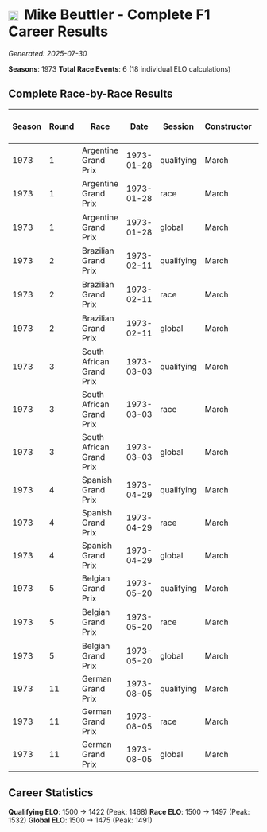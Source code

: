 # <img src="https://upload.wikimedia.org/wikipedia/commons/thumb/8/83/Flag_of_the_United_Kingdom_%283-5%29.svg/512px-Flag_of_the_United_Kingdom_%283-5%29.svg.png?20250726143817" alt="United Kingdom" width="20" height="auto" style="vertical-align: middle; margin-right: 5px;" onerror="this.outerHTML='🇬🇧'; this.style.marginRight='5px';"/> Mike Beuttler - Complete F1 Career Results

*Generated: 2025-07-30*

**Seasons**: 1973
**Total Race Events**: 6 (18 individual ELO calculations)

## Complete Race-by-Race Results

| Season | Round | Race | Date | Session | Constructor | Position | Starting ELO | ELO Change | Final ELO | Teammate | Teammate Position | Teammate Starting ELO | Teammate ELO Change | Teammate Final ELO |
|--------|-------|------|------|---------|-------------|----------|--------------|------------|-----------|----------|-------------------|----------------------|---------------------|-------------------|
| 1973 | 1 | Argentine Grand Prix | 1973-01-28 | qualifying | March | 18 | 1500 | -32 | 1468 | <img src="https://upload.wikimedia.org/wikipedia/commons/c/c3/Flag_of_France.svg" alt="France" width="20" height="auto" style="vertical-align: middle; margin-right: 5px;" onerror="this.outerHTML='🇫🇷'; this.style.marginRight='5px';"/> Jean-Pierre Jarier | 17 | N/A | N/A | N/A |
| 1973 | 1 | Argentine Grand Prix | 1973-01-28 | race | March | DNF | 1500 | N/A | 1500 | <img src="https://upload.wikimedia.org/wikipedia/commons/c/c3/Flag_of_France.svg" alt="France" width="20" height="auto" style="vertical-align: middle; margin-right: 5px;" onerror="this.outerHTML='🇫🇷'; this.style.marginRight='5px';"/> Jean-Pierre Jarier | DNF | N/A | N/A | N/A |
| 1973 | 1 | Argentine Grand Prix | 1973-01-28 | global | March | Q:18/R:DNF | 1500 | -10 | 1490 | <img src="https://upload.wikimedia.org/wikipedia/commons/c/c3/Flag_of_France.svg" alt="France" width="20" height="auto" style="vertical-align: middle; margin-right: 5px;" onerror="this.outerHTML='🇫🇷'; this.style.marginRight='5px';"/> Jean-Pierre Jarier | Q:17/R:DNF | N/A | N/A | N/A |
| 1973 | 2 | Brazilian Grand Prix | 1973-02-11 | qualifying | March | 19 | 1468 | -26 | 1442 | <img src="https://upload.wikimedia.org/wikipedia/commons/c/c3/Flag_of_France.svg" alt="France" width="20" height="auto" style="vertical-align: middle; margin-right: 5px;" onerror="this.outerHTML='🇫🇷'; this.style.marginRight='5px';"/> Jean-Pierre Jarier | 15 | N/A | N/A | N/A |
| 1973 | 2 | Brazilian Grand Prix | 1973-02-11 | race | March | DNF | 1500 | N/A | 1500 | <img src="https://upload.wikimedia.org/wikipedia/commons/c/c3/Flag_of_France.svg" alt="France" width="20" height="auto" style="vertical-align: middle; margin-right: 5px;" onerror="this.outerHTML='🇫🇷'; this.style.marginRight='5px';"/> Jean-Pierre Jarier | DNF | N/A | N/A | N/A |
| 1973 | 2 | Brazilian Grand Prix | 1973-02-11 | global | March | Q:19/R:DNF | 1490 | -8 | 1483 | <img src="https://upload.wikimedia.org/wikipedia/commons/c/c3/Flag_of_France.svg" alt="France" width="20" height="auto" style="vertical-align: middle; margin-right: 5px;" onerror="this.outerHTML='🇫🇷'; this.style.marginRight='5px';"/> Jean-Pierre Jarier | Q:15/R:DNF | N/A | N/A | N/A |
| 1973 | 3 | South African Grand Prix | 1973-03-03 | qualifying | March | 23 | 1442 | -22 | 1420 | <img src="https://upload.wikimedia.org/wikipedia/commons/c/c3/Flag_of_France.svg" alt="France" width="20" height="auto" style="vertical-align: middle; margin-right: 5px;" onerror="this.outerHTML='🇫🇷'; this.style.marginRight='5px';"/> Jean-Pierre Jarier | 18 | N/A | N/A | N/A |
| 1973 | 3 | South African Grand Prix | 1973-03-03 | race | March | DNF | 1500 | N/A | 1500 | <img src="https://upload.wikimedia.org/wikipedia/commons/c/c3/Flag_of_France.svg" alt="France" width="20" height="auto" style="vertical-align: middle; margin-right: 5px;" onerror="this.outerHTML='🇫🇷'; this.style.marginRight='5px';"/> Jean-Pierre Jarier | DNF | N/A | N/A | N/A |
| 1973 | 3 | South African Grand Prix | 1973-03-03 | global | March | Q:23/R:DNF | 1483 | -7 | 1476 | <img src="https://upload.wikimedia.org/wikipedia/commons/c/c3/Flag_of_France.svg" alt="France" width="20" height="auto" style="vertical-align: middle; margin-right: 5px;" onerror="this.outerHTML='🇫🇷'; this.style.marginRight='5px';"/> Jean-Pierre Jarier | Q:18/R:DNF | N/A | N/A | N/A |
| 1973 | 4 | Spanish Grand Prix | 1973-04-29 | qualifying | March | 19 | 1420 | -25 | 1395 | <img src="https://upload.wikimedia.org/wikipedia/commons/c/c3/Flag_of_France.svg" alt="France" width="20" height="auto" style="vertical-align: middle; margin-right: 5px;" onerror="this.outerHTML='🇫🇷'; this.style.marginRight='5px';"/> Henri Pescarolo | 18 | N/A | N/A | N/A |
| 1973 | 4 | Spanish Grand Prix | 1973-04-29 | race | March | 7 | 1500 | +32 | 1532 | <img src="https://upload.wikimedia.org/wikipedia/commons/c/c3/Flag_of_France.svg" alt="France" width="20" height="auto" style="vertical-align: middle; margin-right: 5px;" onerror="this.outerHTML='🇫🇷'; this.style.marginRight='5px';"/> Henri Pescarolo | 8 | N/A | N/A | N/A |
| 1973 | 4 | Spanish Grand Prix | 1973-04-29 | global | March | Q:19/R:7 | 1476 | +15 | 1491 | <img src="https://upload.wikimedia.org/wikipedia/commons/c/c3/Flag_of_France.svg" alt="France" width="20" height="auto" style="vertical-align: middle; margin-right: 5px;" onerror="this.outerHTML='🇫🇷'; this.style.marginRight='5px';"/> Henri Pescarolo | Q:18/R:8 | N/A | N/A | N/A |
| 1973 | 5 | Belgian Grand Prix | 1973-05-20 | qualifying | March | 20 | 1395 | -16 | 1379 | <img src="https://upload.wikimedia.org/wikipedia/commons/c/c3/Flag_of_France.svg" alt="France" width="20" height="auto" style="vertical-align: middle; margin-right: 5px;" onerror="this.outerHTML='🇫🇷'; this.style.marginRight='5px';"/> Jean-Pierre Jarier | 16 | N/A | N/A | N/A |
| 1973 | 5 | Belgian Grand Prix | 1973-05-20 | race | March | DNF | 1532 | N/A | 1532 | <img src="https://upload.wikimedia.org/wikipedia/commons/c/c3/Flag_of_France.svg" alt="France" width="20" height="auto" style="vertical-align: middle; margin-right: 5px;" onerror="this.outerHTML='🇫🇷'; this.style.marginRight='5px';"/> Jean-Pierre Jarier | DNF | N/A | N/A | N/A |
| 1973 | 5 | Belgian Grand Prix | 1973-05-20 | global | March | Q:20/R:DNF | 1491 | -5 | 1486 | <img src="https://upload.wikimedia.org/wikipedia/commons/c/c3/Flag_of_France.svg" alt="France" width="20" height="auto" style="vertical-align: middle; margin-right: 5px;" onerror="this.outerHTML='🇫🇷'; this.style.marginRight='5px';"/> Jean-Pierre Jarier | Q:16/R:DNF | N/A | N/A | N/A |
| 1973 | 11 | German Grand Prix | 1973-08-05 | qualifying | March | 19 | 1379 | +43 | 1422 | <img src="https://upload.wikimedia.org/wikipedia/commons/thumb/8/83/Flag_of_the_United_Kingdom_%283-5%29.svg/512px-Flag_of_the_United_Kingdom_%283-5%29.svg.png?20250726143817" alt="United Kingdom" width="20" height="auto" style="vertical-align: middle; margin-right: 5px;" onerror="this.outerHTML='🇬🇧'; this.style.marginRight='5px';"/> David Purley | 22 | N/A | N/A | N/A |
| 1973 | 11 | German Grand Prix | 1973-08-05 | race | March | 16 | 1532 | -35 | 1497 | <img src="https://upload.wikimedia.org/wikipedia/commons/thumb/8/83/Flag_of_the_United_Kingdom_%283-5%29.svg/512px-Flag_of_the_United_Kingdom_%283-5%29.svg.png?20250726143817" alt="United Kingdom" width="20" height="auto" style="vertical-align: middle; margin-right: 5px;" onerror="this.outerHTML='🇬🇧'; this.style.marginRight='5px';"/> David Purley | 15 | N/A | N/A | N/A |
| 1973 | 11 | German Grand Prix | 1973-08-05 | global | March | Q:19/R:16 | 1486 | -12 | 1475 | <img src="https://upload.wikimedia.org/wikipedia/commons/thumb/8/83/Flag_of_the_United_Kingdom_%283-5%29.svg/512px-Flag_of_the_United_Kingdom_%283-5%29.svg.png?20250726143817" alt="United Kingdom" width="20" height="auto" style="vertical-align: middle; margin-right: 5px;" onerror="this.outerHTML='🇬🇧'; this.style.marginRight='5px';"/> David Purley | Q:22/R:15 | N/A | N/A | N/A |

## Career Statistics

**Qualifying ELO**: 1500 → 1422 (Peak: 1468)
**Race ELO**: 1500 → 1497 (Peak: 1532)
**Global ELO**: 1500 → 1475 (Peak: 1491)
